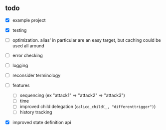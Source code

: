 
## todo

- [x] example project
- [x] testing
- [ ] optimization. alias' in particular are an easy target, but caching could be used all around
- [ ] error checking
- [ ] logging
- [ ] reconsider terminology
- [ ] features
	- [ ] sequencing (ex "attack1" => "attack2" => "attack3")
	- [ ] time
	- [ ] improved child delegation (`calico_child(_, "differenttrigger")`)
	- [ ] history tracking
- [x] improved state definition api

